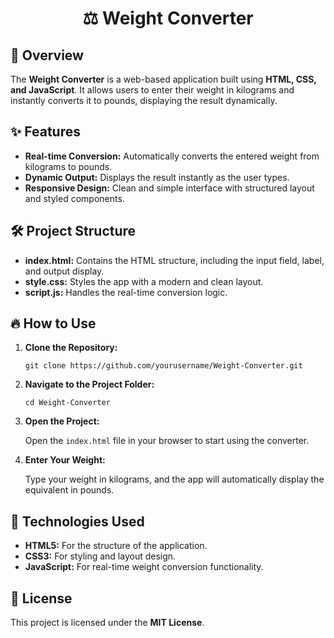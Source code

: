 <h1 align="center">⚖️ Weight Converter</h1>

<h2>🚀 Overview</h2>
<p>
  The <strong>Weight Converter</strong> is a web-based application built using <strong>HTML, CSS, and JavaScript</strong>. 
  It allows users to enter their weight in kilograms and instantly converts it to pounds, displaying the result dynamically.
</p>

<h2>✨ Features</h2>
<ul>
  <li><strong>Real-time Conversion:</strong> Automatically converts the entered weight from kilograms to pounds.</li>
  <li><strong>Dynamic Output:</strong> Displays the result instantly as the user types.</li>
  <li><strong>Responsive Design:</strong> Clean and simple interface with structured layout and styled components.</li>
</ul>

<h2>🛠️ Project Structure</h2>
<ul>
  <li><strong>index.html:</strong> Contains the HTML structure, including the input field, label, and output display.</li>
  <li><strong>style.css:</strong> Styles the app with a modern and clean layout.</li>
  <li><strong>script.js:</strong> Handles the real-time conversion logic.</li>
</ul>

<h2>🔥 How to Use</h2>
<ol>
  <li>
    <strong>Clone the Repository:</strong>
    <pre><code>git clone https://github.com/yourusername/Weight-Converter.git</code></pre>
  </li>
  <li>
    <strong>Navigate to the Project Folder:</strong>
    <pre><code>cd Weight-Converter</code></pre>
  </li>
  <li>
    <strong>Open the Project:</strong>
    <p>Open the <code>index.html</code> file in your browser to start using the converter.</p>
  </li>
  <li>
    <strong>Enter Your Weight:</strong>
    <p>Type your weight in kilograms, and the app will automatically display the equivalent in pounds.</p>
  </li>
</ol>

<h2>🎯 Technologies Used</h2>
<ul>
  <li><strong>HTML5:</strong> For the structure of the application.</li>
  <li><strong>CSS3:</strong> For styling and layout design.</li>
  <li><strong>JavaScript:</strong> For real-time weight conversion functionality.</li>
</ul>

<h2>📄 License</h2>
<p>This project is licensed under the <strong>MIT License</strong>.</p>

